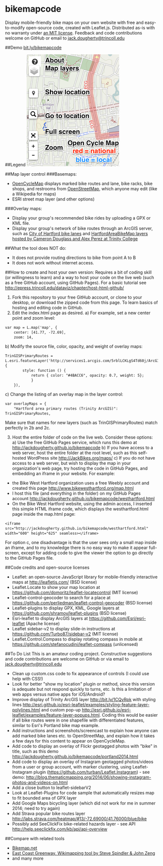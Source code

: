 bikemapcode
===========

Display mobile-friendly bike maps on your own website with free and easy-to-modify open-source code, created with Leaflet.js. Distributed as-is with no warranty under [an MIT license](https://raw.githubusercontent.com/JackDougherty/bikemapcode/master/LICENSE). Feedback and code contributions welcome on GitHub or email to [jack.dougherty@trincoll.edu](mailto:jack.dougherty@trincoll.edu)

##Demo
[bit.ly/bikemapcode](http://jackdougherty.github.io/bikemapcode)

##Legend
![legend](https://raw.githubusercontent.com/JackDougherty/bikemapcode/master/legend.png "legend")

##Map layer control
###Basemaps:
- [OpenCycleMap](http://www.opencyclemap.org/) displays marked bike routes and lane, bike racks, bike shops, and restrooms from [OpenStreetMap](http://www.openstreetmap.org/), which anyone may edit (like a Wikipedia for maps)
- ESRI street map layer (and other options)

###Overlay maps:
- Display your group's recommended bike rides by uploading a GPX or KML file.
- Display your group's network of bike routes through an ArcGIS server, such as [City of Hartford bike lanes](http://gis1.hartford.gov/arcgis/rest/services/OpenData_Community/MapServer/9) and [HartfordAreaBikeMap layers hosted by Cameron Douglass and Alex Perez at Trinity College](http://services1.arcgis.com/5rblLCKLgS4Td60j/arcgis/rest/services/)

##What the tool does NOT do:
- It does not provide routing directions to bike from point A to B
- It does not work without internet access.

##How to create and host your own version:
Requires a bit of coding skill (or willingness to learn) and a way to host your code on the live web (such as a free GitHub account, using GitHub Pages). For a basic tutorial see http://epress.trincoll.edu/dataviz/chapter/host-html-github/
1) Fork this repository to your free GitHub account, or clone to your desktop, or download the zipped code from this page. To learn basics of hosting and editing code in GitHub.
2) Edit the index.html page as desired. 
a) For example, set a new center point and zoom level:
```
var map = L.map('map', {
	center: [41.77, -72.69],
	zoom: 14,
```
b) Modify the source file, color, opacity, and weight of overlay maps:
```
TrinGISPrimaryRoutes = L.esri.featureLayer('http://services1.arcgis.com/5rblLCKLgS4Td60j/ArcGIS/rest/services/PrimaryRoutes/FeatureServer/0',{
		style: function () {
          	return { color: "#4BACC6", opacity: 0.7, weight: 5};
        	}
	}),
```
c) Change the listing of an overlay map in the layer control:
```
var overlayMaps = {
	"Hartford area primary routes (Trinity ArcGIS)": TrinGISPrimaryRoutes,
```
Make sure that names for new layers (such as TrinGISPrimaryRoutes) match perfectly in 2b and 2c.

3) Host the entire folder of code on the live web. Consider these options:
a) Use the free GitHub Pages service, which runs this demo at http://jackdougherty.github.io/bikemapcode
b) If you have access to a web server, host the entire folder at the root level, such as this self-hosted WordPress site http://JackBikes.org/maps/
c) If you do not have access to a web server, but wish to display the map in your organization's web page, try hosting the code in GitHub Pages, and embedding an iframe in your website. For example:
- the Bike West Hartford organization uses a free Weebly account and created this page http://www.bikewesthartford.org/map.html
- I host this file (and everything in the folder) on my GitHub Pages account http://jackdougherty.github.io/bikemapcode/westhartford.html
- On the Bike West Hartford website, using the admin access, I inserted this simple HTML iframe code, which displays the westhartford.html page inside the map.html page:
```
<iframe src="http://jackdougherty.github.io/bikemapcode/westhartford.html" width="600" height="625" seamless></iframe>
```
For option c, one disadvantage is that the user sees only a small map inside an iframe, and to my knowledge there is no easy way to make it appear full-screen, except for adding code to give the viewer the option to go directly to the GitHub Pages file.

##Code credits and open-source licenses
- Leaflet: an open-source JavaScript library for mobile-friendly interactive maps at http://leafletjs.com/ (BSD license)
- Leaflet.Locate to show your map location at https://github.com/domoritz/leaflet-locatecontrol (MIT license)
- Leaflet-control-geocoder to search for a place at https://github.com/perliedman/leaflet-control-geocoder (BSD license)
- Leaflet-plugins to display GPX, KML, Google layers at https://github.com/shramov/leaflet-plugins (BSD license)
- Esri-leaflet to display ArcGIS layers at https://github.com/Esri/esri-leaflet (Apache license)
- Leaflet sidebar-v2 to display slide-in instructions at https://github.com/Turbo87/sidebar-v2 (MIT license)
- Leaflet.Control.Compass to display rotating compass in mobile at https://github.com/stefanocudini/leaflet-compass (unlicensed)

##To Do List
This is an amateur coding project. Constructive suggestions and code contributions are welcome on GitHub or via email to [jack.dougherty@trincoll.edu](mailto:jack.dougherty@trincoll.edu)
- Clean up custom.css code to fix appearance of controls (I could use help with CSS!)
- Look for better "show my location" plugin or method, since this version is adequate but not respond quickly to turns, etc. Is this a limitation of web apps versus native apps for iOS/Android?
- Improve display of Trinity ArcGIS layer http://bit.ly/1CQvRpk with styling lines http://esri.github.io/esri-leaflet/examples/styling-feature-layer-polylines.html and custom pop-up http://esri.github.io/esri-leaflet/examples/feature-layer-popups.html. Coding this would be easier if all bike routes were in one shapefile with differentiated features, similar to Esri's Portland bike map example.
- Add instructions and screenshots/screencast to explain how anyone can add marked bike lanes etc. to OpenStreetMap, and explain how it takes a few days for this content to appear on OpenCycleMap.
- Add code to display an overlay of Flickr geotagged photos with "bike" in title, such as this demo http://jackdougherty.github.io/bikemapcode/portland2014.html
- Add code to display an overlay of Instagram geotagged photos/videos from a user or group account, with marker clustering, using Leaflet-Instagram plugin (https://github.com/turban/Leaflet.Instagram) - see demo: http://blog.thematicmapping.org/2014/06/showing-instagram-photos-and-videos-on.html
- Add a close button to leaflet-sidebarV2
- Look at Leaflet-Plugins for code sample that automatically resizes map to fit bounded area of GPX layer
- Add Google Maps bicycling layer (which did not work for me in summer 2014; need to try again)
- Add Strava popular bike routes layer http://labs.strava.com/heatmap/#13/-72.69000/41.76000/blue/bike
- Possibly add SeeClickFix bike-related hazards layer - see API http://help.seeclickfix.com/kb/api/api-overview

##Compare with related tools
- [Bikemap.net](http://bikemap.net/en)
- [East Coast Greenway, Wikimapping tool by Steve Spindler & John Zeng](http://map.greenway.org/)
- and many more
